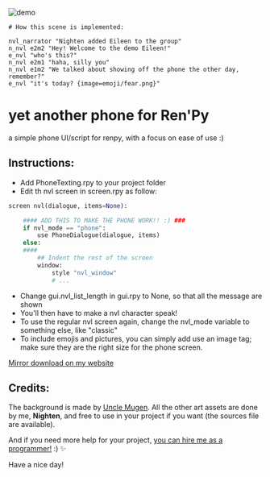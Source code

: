 
![demo](https://nighten.fr/wp-content/uploads/2021/08/demo_phone_renpy.webp)

```renpy
# How this scene is implemented:

nvl_narrator "Nighten added Eileen to the group"
n_nvl e2m2 "Hey! Welcome to the demo Eileen!"
e_nvl "who's this?"
n_nvl e2m1 "haha, silly you"
n_nvl e1m2 "We talked about showing off the phone the other day, remember?"
e_nvl "it's today? {image=emoji/fear.png}"
```

# yet another phone for Ren'Py
 a simple phone UI/script for renpy, with a focus on ease of use :)

## Instructions:
- Add PhoneTexting.rpy to your project folder
- Edit th nvl screen in screen.rpy as follow:
```python
screen nvl(dialogue, items=None):

    #### ADD THIS TO MAKE THE PHONE WORK!! :) ###
    if nvl_mode == "phone":
        use PhoneDialogue(dialogue, items)
    else:
    ####
        ## Indent the rest of the screen
        window:
            style "nvl_window"
            # ...
```
- Change gui.nvl_list_length in gui.rpy to None, so that all the message are shown 
- You'll then have to make a nvl character speak!
- To use the regular nvl screen again, change the nvl_mode variable to something else, like "classic"
- To include emojis and pictures, you can simply add use an image tag; make sure they are the right size for the phone screen.

[Mirror download on my website](https://nighten.fr/files/yet_another_phone/)

## Credits:
The background is made by [Uncle Mugen](https://lemmasoft.renai.us/forums/viewtopic.php?t=17302). All the other art assets are done by me, **Nighten**, and free to use in your project if you want (the sources file are available).

And if you need more help for your project, [you can hire me as a programmer!](https://lemmasoft.renai.us/forums/viewtopic.php?f=66&t=61647) :) ✨

Have a nice day!
